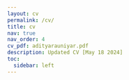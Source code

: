 ```yaml
---
layout: cv
permalink: /cv/
title: cv
nav: true
nav_order: 4
cv_pdf: adityarauniyar.pdf
description: Updated CV [May 18 2024]
toc:
  sidebar: left
---
```

